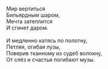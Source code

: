Мир вертиться<br />
Бильярдным шаром,<br />
Мечта затеплится<br />
И сгинет даром.<br />
<br />
И медленно катясь по полотну,<br />
Петляя, огибая лузы,<br />
Поверив тканному из судеб волокну,<br />
От слёз и счастья погибают музы.